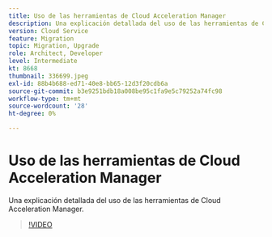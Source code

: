 ```yaml
---
title: Uso de las herramientas de Cloud Acceleration Manager
description: Una explicación detallada del uso de las herramientas de Cloud Acceleration Manager.
version: Cloud Service
feature: Migration
topic: Migration, Upgrade
role: Architect, Developer
level: Intermediate
kt: 8668
thumbnail: 336699.jpeg
exl-id: 88b4b688-ed71-40e8-bb65-12d3f20cdb6a
source-git-commit: b3e9251bdb18a008be95c1fa9e5c79252a74fc98
workflow-type: tm+mt
source-wordcount: '28'
ht-degree: 0%

---
```


# Uso de las herramientas de Cloud Acceleration Manager

Una explicación detallada del uso de las herramientas de Cloud Acceleration Manager.

>[!VIDEO](https://video.tv.adobe.com/v/336699?quality=12&learn=on)
